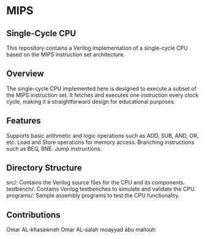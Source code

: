 # MIPS
## Single-Cycle CPU
This repository contains a Verilog implementation of a single-cycle CPU based on the MIPS instruction set architecture.

## Overview
The single-cycle CPU implemented here is designed to execute a subset of the MIPS instruction set. It fetches and executes one instruction every clock cycle, making it a straightforward design for educational purposes.

## Features
Supports basic arithmetic and logic operations such as ADD, SUB, AND, OR, etc.
Load and Store operations for memory access.
Branching instructions such as BEQ, BNE.
Jump instructions.
## Directory Structure
src/: Contains the Verilog source files for the CPU and its components.
testbench/: Contains Verilog testbenches to simulate and validate the CPU.
programs/: Sample assembly programs to test the CPU functionality.




## Contributions
Omar AL-khasawneh
Omar AL-salah 
moayyad abu mallouh

